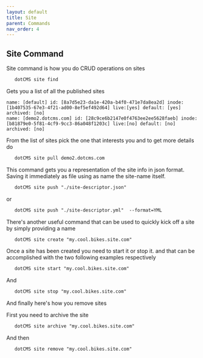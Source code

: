 ```yaml
---
layout: default
title: Site
parent: Commands
nav_order: 4
---
```


## **Site Command**
Site command is how you do CRUD operations on sites

```markdown
   dotCMS site find
```
Gets you a list of all the published sites

```
name: [default] id: [8a7d5e23-da1e-420a-b4f0-471e7da8ea2d] inode: [1b407535-67e3-4f21-ad00-8ef5ef492d64] live:[yes] default: [yes] archived: [no]
name: [demo2.dotcms.com] id: [28c9ce6b2147e0f4763ee2ee5628faeb] inode: [b81879e0-5f81-4cf9-9cc3-86a048f1203c] live:[no] default: [no] archived: [no]
```

From the list of sites pick the one that interests you and to get more details do
```markdown
   dotCMS site pull demo2.dotcms.com
```
This command gets you a representation of the site info in json format. Saving it immediately as file using as name the site-name itself.

```markdown
   dotCMS site push "./site-descriptor.json" 
```
or 

```markdown
   dotCMS site push "./site-descriptor.yml"  --format=YML 
```

There's another useful command that can be used to quickly kick off a site  by simply providing a name 

```markdown
   dotCMS site create "my.cool.bikes.site.com" 
```
Once a site has been created you need to start it or stop it. and that can be accomplished with the two following examples respectively

```markdown
   dotCMS site start "my.cool.bikes.site.com" 
```
And 

```markdown
   dotCMS site stop "my.cool.bikes.site.com" 
```

And finally here's how you remove sites

First you need to archive the site 

```markdown
   dotCMS site archive "my.cool.bikes.site.com" 
```

And then

```markdown
   dotCMS site remove "my.cool.bikes.site.com" 
```

